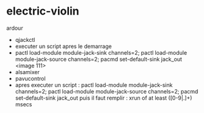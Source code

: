 # electric-violin
ardour

- qjackctl
- executer un script apres le demarrage
- pactl load-module module-jack-sink channels=2; pactl load-module module-jack-source channels=2; pacmd set-default-sink jack_out
<image 111>
- alsamixer
- pavucontrol
- apres executer un script : pactl load-module module-jack-sink channels=2; pactl load-module module-jack-source channels=2; pacmd set-default-sink jack_out
puis il faut remplir : xrun of at least ([0-9|\.]+) msecs

